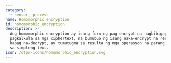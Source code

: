 ```yaml
---
category:
  - sensor__process
name: Homomorphic encryption
id: homomorphic_encryption
description: >-
  Ang homomorphic encryption ay isang form ng pag-encrypt na nagbibigay-daan sa
  pagkalkula sa mga ciphertext, na bumubuo ng isang naka-encrypt na resulta na,
  kapag na-decrypt, ay tumutugma sa resulta ng mga operasyon na parang isinagawa
  sa simpleng text.
icon: /dtpr-icons/homomorphic_encryption.svg
---
```


